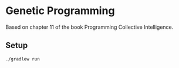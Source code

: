 # Genetic Programming

Based on chapter 11 of the book Programming Collective Intelligence.

## Setup

```bash
./gradlew run
```
